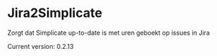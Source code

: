 # Jira2Simplicate

Zorgt dat Simplicate up-to-date is met uren geboekt op issues in Jira

Current version: 0.2.13
